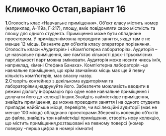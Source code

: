 # Климочко Остап,варіант 16
**1**.Оголосіть клас «Навчальне приміщення». Об’єкт класу містить номер (наприклад, А-119а, Г-217), площу, вміє повідомляти свою місткість та площу для одного студента. Приміщення може бути обладнане проектором. У приміщенніможна проводити заняття, якщо там є не менше  12  місць.  Визначте  для  об’єктів  класу  оператори  порівняння.  Оголосіть  класи «Аудиторія»  і  «Комп’ютерна  лабораторія».  Аудиторія –це  навчальне  приміщення,  яке пам’ятає кількості двох-і трьохмісних парт,кількості парт можна змінювати. Аудиторія може носити чиєсь ім’я, наприклад, «імені Стефана Банаха». Комп’ютерна лабораторія –це навчальне приміщення, що крім звичайних місць має ще й певну кількість комп’ютерів, має власну назву.<br/>**2**.Створіть контейнер з декількома аудиторіями та лабораторіями,надрукуйте його. Забезпечте можливість вводити в режимі діалогу інформацію про одне нове навчальне приміщення і долучати його до колекції інших.Знайдіть наймісткіше приміщення, знайдіть приміщення, де можна проводити заняття і на одного студента припадає найбільше місця, перевірте, чи всі лекційні аудиторії (має не менше 100 місць) обладнано проекторами.Збережіть колекцію об’єктів до файла, знайдіть три наймісткіші приміщення, створіть нову колекцію, що містить приміщення,розташовані  на  певному  поверсі  (номер  поверху –перша  цифра  в  номері кімнати)
